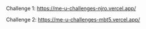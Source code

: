 Challenge 1: https://me-u-challenges-njro.vercel.app/

Challenge 2: https://me-u-challenges-mbt5.vercel.app/